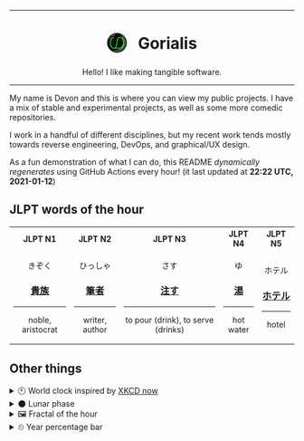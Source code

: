 ***

<h1 align="center">
<sub>
    <img src="readme/resources/avatar.png" height="36">
</sub>
&nbsp;
Gorialis
</h1>
<p align="center">
Hello! I like making tangible software.
</p>

***

My name is Devon and this is where you can view my public projects. I have a mix of stable and experimental projects, as well as some more comedic repositories.

I work in a handful of different disciplines, but my recent work tends mostly towards reverse engineering, DevOps, and graphical/UX design.

As a fun demonstration of what I can do, this README *dynamically regenerates* using GitHub Actions every hour! (it last updated at **22:22 UTC, 2021-01-12**)

<h2>JLPT words of the hour</h2>
<table>
    <tr>
        <th>JLPT N1</th>
        <th>JLPT N2</th>
        <th>JLPT N3</th>
        <th>JLPT N4</th>
        <th>JLPT N5</th>
    </tr>
    <tr>
        <td>
            <p align="center">きぞく</p>
            <h3 align="center"><b><a href="https://jisho.org/search/%E8%B2%B4%E6%97%8F">貴族</a></b></h3>
            <hr>
            <p align="center">noble,<wbr> aristocrat</p>
        </td>
        <td>
            <p align="center">ひっしゃ</p>
            <h3 align="center"><b><a href="https://jisho.org/search/%E7%AD%86%E8%80%85">筆者</a></b></h3>
            <hr>
            <p align="center">writer,<wbr> author</p>
        </td>
        <td>
            <p align="center">さす</p>
            <h3 align="center"><b><a href="https://jisho.org/search/%E6%B3%A8%E3%81%99">注す</a></b></h3>
            <hr>
            <p align="center">to pour (drink),<wbr> to serve (drinks)</p>
        </td>
        <td>
            <p align="center">ゆ</p>
            <h3 align="center"><b><a href="https://jisho.org/search/%E6%B9%AF">湯</a></b></h3>
            <hr>
            <p align="center">hot water</p>
        </td>
        <td>
            <p align="center">ホテル</p>
            <h3 align="center"><b><a href="https://jisho.org/search/%E3%83%9B%E3%83%86%E3%83%AB">ホテル</a></b></h3>
            <hr>
            <p align="center">hotel</p>
        </td>
    </tr>
</table>

<h2>Other things</h2>
<details>
<summary>🕙  World clock inspired by <a href="https://xkcd.com/now">XKCD now</a></summary>

> <img src="generated/now.png" width="512">

</details>
<details>
<summary>🌑 Lunar phase</summary>

The moon is approximately 1.11% through its phase (New Moon).

</details>
<details>
<summary>&#x1f5bc; Fractal of the hour</summary>

> <img src="generated/fractal.png" width="512">

</details>
<details>
<summary>&#x23f2; Year percentage bar</summary>
<pre><code>2021 [▁▁▁▁▁▁▁▁▁▁▁▁▁▁▁▁▁▁▁▁] 3.27%</code></pre>
</details>
